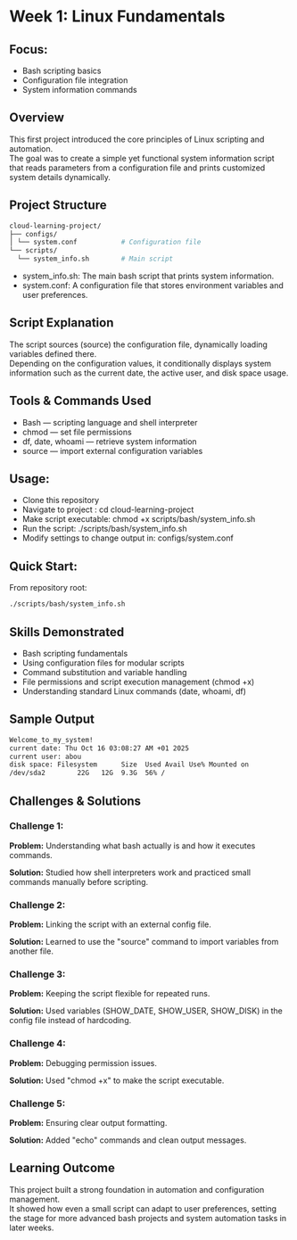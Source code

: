 # Week 1: Linux Fundamentals
## Focus:
- Bash scripting basics  
- Configuration file integration  
- System information commands
## Overview
This first project introduced the core principles of Linux scripting and automation.  
The goal was to create a simple yet functional system information script that reads parameters from a configuration file and prints customized system details dynamically.
## Project Structure

```bash
cloud-learning-project/     
├── configs/                 
│ └── system.conf           # Configuration file  
└── scripts/
  └── system_info.sh        # Main script
``` 
- system_info.sh: The main bash script that prints system information.  
- system.conf: A configuration file that stores environment variables and user preferences.
## Script Explanation
The script sources (source) the configuration file, dynamically loading variables defined there.  
Depending on the configuration values, it conditionally displays system information such as the current date, the active user, and disk space usage.
## Tools & Commands Used
- Bash — scripting language and shell interpreter  
- chmod — set file permissions  
- df, date, whoami — retrieve system information  
- source — import external configuration variables  
## Usage:
- Clone this repository
- Navigate to project : cd cloud-learning-project 
- Make script executable: chmod +x scripts/bash/system_info.sh
- Run the script: ./scripts/bash/system_info.sh
- Modify settings to change output in: configs/system.conf
## Quick Start:
From repository root:
```bash
./scripts/bash/system_info.sh
```
 ## Skills Demonstrated
- Bash scripting fundamentals  
- Using configuration files for modular scripts
- Command substitution and variable handling
- File permissions and script execution management (chmod +x)
- Understanding standard Linux commands (date, whoami, df)
## Sample Output
```bash
Welcome_to_my_system!
current date: Thu Oct 16 03:08:27 AM +01 2025
current user: abou
disk space: Filesystem      Size  Used Avail Use% Mounted on
/dev/sda2        22G   12G  9.3G  56% /

```
## Challenges & Solutions
### Challenge 1: 
**Problem:** Understanding what bash actually is and how it executes commands.

**Solution:** Studied how shell interpreters work and practiced small commands manually before scripting.

### Challenge 2: 
**Problem:** Linking the script with an external config file.

**Solution:** Learned to use the "source" command to import variables from another file.

### Challenge 3: 
**Problem:** Keeping the script flexible for repeated runs.

**Solution:** Used variables (SHOW_DATE, SHOW_USER, SHOW_DISK) in the config file instead of hardcoding.  

### Challenge 4: 
**Problem:** Debugging permission issues.

**Solution:** Used "chmod +x" to make the script executable.  

### Challenge 5: 
**Problem:** Ensuring clear output formatting.

**Solution:** Added "echo" commands and clean output messages.

## Learning Outcome
This project built a strong foundation in automation and configuration management.  
It showed how even a small script can adapt to user preferences, setting the stage for more advanced bash projects and system automation tasks in later weeks.
